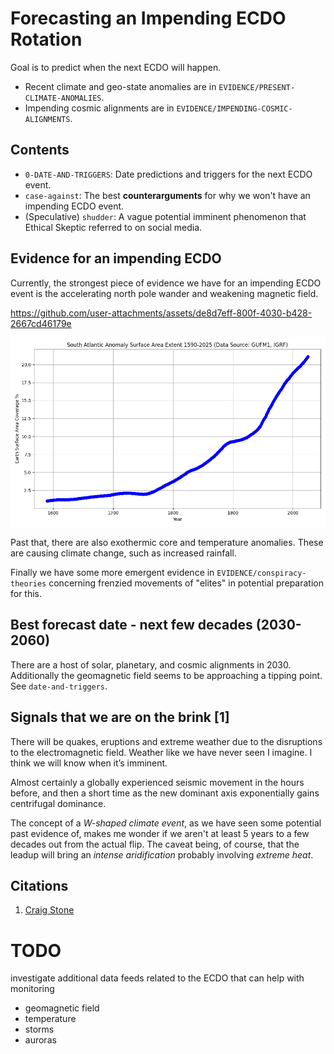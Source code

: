 # Forecasting an Impending ECDO Rotation

Goal is to predict when the next ECDO will happen.
- Recent climate and geo-state anomalies are in `EVIDENCE/PRESENT-CLIMATE-ANOMALIES`.
- Impending cosmic alignments are in `EVIDENCE/IMPENDING-COSMIC-ALIGNMENTS`.

## Contents

- `0-DATE-AND-TRIGGERS`: Date predictions and triggers for the next ECDO event.
- `case-against`: The best **counterarguments** for why we won't have an impending ECDO event.
- (Speculative) `shudder`: A vague potential imminent phenomenon that Ethical Skeptic referred to on social media.

## Evidence for an impending ECDO

Currently, the strongest piece of evidence we have for an impending ECDO event is the accelerating north pole wander and weakening magnetic field.

https://github.com/user-attachments/assets/de8d7eff-800f-4030-b428-2667cd46179e

![](img/saa-plot.png)

Past that, there are also exothermic core and temperature anomalies. These are causing climate change, such as increased rainfall.

Finally we have some more emergent evidence in `EVIDENCE/conspiracy-theories` concerning frenzied movements of "elites" in potential preparation for this.

## Best forecast date - next few decades (2030-2060)

There are a host of solar, planetary, and cosmic alignments in 2030. Additionally the geomagnetic field seems to be approaching a tipping point. See `date-and-triggers`.

## Signals that we are on the brink [1]

There will be quakes, eruptions and extreme weather due to the disruptions to the electromagnetic field. Weather like we have never seen I imagine. I think we will know when it’s imminent.

Almost certainly a globally experienced seismic movement in the hours before, and then a short time as the new dominant axis exponentially gains centrifugal dominance.

The concept of a *W-shaped climate event*, as we have seen some potential past evidence of, makes me wonder if we aren't at least 5 years to a few decades out from the actual flip. The caveat being, of course, that the leadup will bring an *intense aridification* probably involving *extreme heat*.

## Citations

1. [Craig Stone](https://nobulart.com)

# TODO

investigate additional data feeds related to the ECDO that can help with monitoring
- geomagnetic field
- temperature
- storms
- auroras
